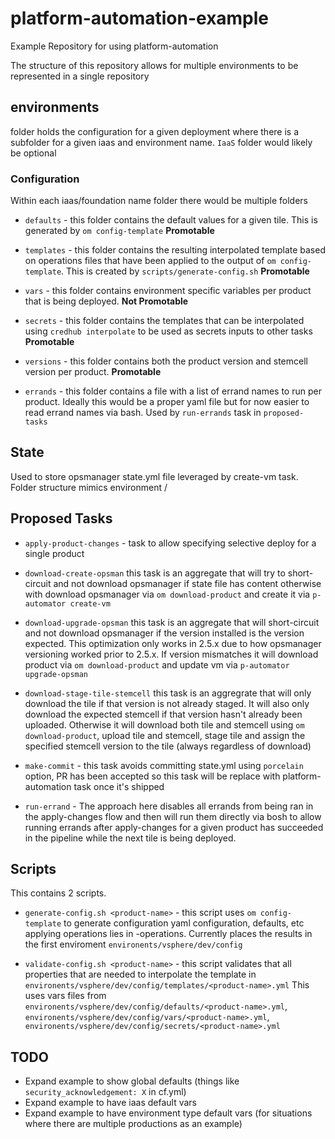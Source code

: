 # platform-automation-example
Example Repository for using platform-automation

The structure of this repository allows for multiple environments to be represented in a single repository

## environments

folder holds the configuration for a given deployment where there is a subfolder for a given iaas and environment name.  `IaaS` folder would likely be optional

### Configuration

Within each iaas/foundation name folder there would be multiple folders

* `defaults` - this folder contains the default values for a given tile.  This is generated by `om config-template` **Promotable**

* `templates` - this folder contains the resulting interpolated template based on operations files that have been applied to the output of `om config-template`.  This is created by `scripts/generate-config.sh` **Promotable**

* `vars` - this folder contains environment specific variables per product that is being deployed. **Not Promotable**

* `secrets` - this folder contains the templates that can be interpolated using `credhub interpolate` to be used as secrets inputs to other tasks **Promotable**

* `versions` - this folder contains both the product version and stemcell version per product. **Promotable**

* `errands` - this folder contains a file with a list of errand names to run per product.  Ideally this would be a proper yaml file but for now easier to read errand names via bash.  Used by `run-errands` task in `proposed-tasks`

## State

Used to store opsmanager state.yml file leveraged by create-vm task.  Folder structure mimics environment <iaas>/<environment name>

## Proposed Tasks

* `apply-product-changes` - task to allow specifying selective deploy for a single product

* `download-create-opsman` this task is an aggregate that will try to short-circuit and not download opsmanager if state file has content otherwise with download opsmanager via `om download-product` and create it via `p-automator create-vm`

* `download-upgrade-opsman` this task is an aggregate that will short-circuit and not download opsmanager if the version installed is the version expected.  This optimization only works in 2.5.x due to how opsmanager versioning worked prior to 2.5.x.  If version mismatches it will download product via `om download-product` and update vm via `p-automator upgrade-opsman`

* `download-stage-tile-stemcell` this task is an aggregrate that will only download the tile if that version is not already staged.  It will also only download the expected stemcell if that version hasn't already been uploaded.  Otherwise it will download both tile and stemcell using `om download-product`, upload tile and stemcell, stage tile and assign the specified stemcell version to the tile (always regardless of download)

* `make-commit` - this task avoids committing state.yml using `porcelain` option, PR has been accepted so this task will be replace with platform-automation task once it's shipped

* `run-errand` - The approach here disables all errands from being ran in the apply-changes flow and then will run them directly via bosh to allow running errands after apply-changes for a given product has succeeded in the pipeline while the next tile is being deployed.

## Scripts

This contains 2 scripts.
* `generate-config.sh <product-name>` - this script uses `om config-template` to generate configuration yaml configuration, defaults, etc applying operations lies in <product>-operations.  Currently places the results in the first enviroment `environents/vsphere/dev/config`

* `validate-config.sh <product-name>` - this script validates that all properties that are needed to interpolate the template in `environents/vsphere/dev/config/templates/<product-name>.yml` This uses vars files from `environents/vsphere/dev/config/defaults/<product-name>.yml`, `environents/vsphere/dev/config/vars/<product-name>.yml`, `environents/vsphere/dev/config/secrets/<product-name>.yml`


## TODO

- Expand example to show global defaults (things like `security_acknowledgement: X` in cf.yml)
- Expand example to have iaas default vars
- Expand example to have environment type default vars (for situations where there are multiple productions as an example)
